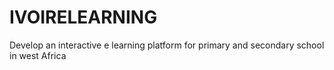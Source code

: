 # IVOIRELEARNING
Develop an interactive e learning platform for primary and secondary school in west Africa
